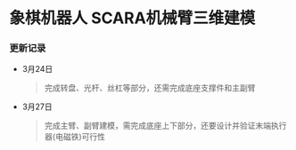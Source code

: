 # 象棋机器人 SCARA机械臂三维建模



### 更新记录

* 3月24日

  > 完成转盘、光杆、丝杠等部分，还需完成底座支撑件和主副臂
  
* 3月27日

  > 完成主臂、副臂建模，需完成底座上下部分，还要设计并验证末端执行器(电磁铁)可行性